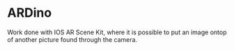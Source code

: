 # ARDino
Work done with IOS AR Scene Kit, where it is possible to put an image ontop of another picture found through the camera.
